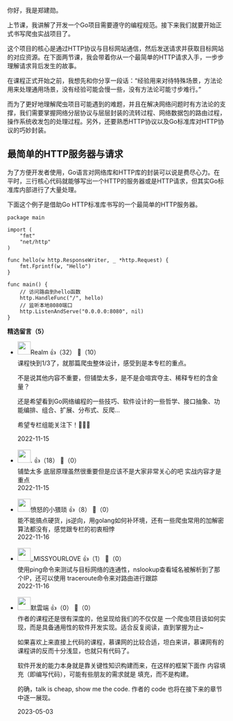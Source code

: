 你好，我是郑建勋。

上节课，我讲解了开发一个Go项目需要遵守的编程规范。接下来我们就要开始正式书写爬虫实战项目了。

这个项目的核心是通过HTTP协议与目标网站通信，然后发送请求并获取目标网站的对应资源。在下面两节课，我会带着你从一个最简单的HTTP请求入手，一步步理解请求背后发生的故事。

在课程正式开始之前，我想先和你分享一段话：“经验用来对待特殊场景，方法论用来处理通用场景，没有经验可能会慢一些，没有方法论可能寸步难行。”

而为了更好地理解爬虫项目可能遇到的难题，并且在解决网络问题时有方法论的支撑，我们需要掌握网络分层协议与层层封装的流转过程、网络数据包的路由过程，操作系统收发包的处理过程。另外，还要熟悉HTTP协议以及Go标准库对HTTP协议的巧妙封装。

## 最简单的HTTP服务器与请求

为了方便开发者使用，Go语言对网络库和HTTP库的封装可以说是费尽心力。在平时，三行核心代码就能够写出一个HTTP的服务器或是HTTP请求，但其实Go标准库内部进行了大量处理。

下面这个例子是借助Go HTTP标准库书写的一个最简单的HTTP服务器。

```plain
package main

import (
	"fmt"
	"net/http"
)

func hello(w http.ResponseWriter, _ *http.Request) {
	fmt.Fprintf(w, "Hello")
}

func main() {
    // 访问路由到hello函数
	http.HandleFunc("/", hello)
    // 监听本地8080端口
	http.ListenAndServe("0.0.0.0:8080", nil)
}
```
<div><strong>精选留言（5）</strong></div><ul>
<li><img src="https://static001.geekbang.org/account/avatar/00/10/7f/d3/b5896293.jpg" width="30px"><span>Realm</span> 👍（32） 💬（10）<div>课程快到1&#47;3了，就那篇爬虫整体设计，感受到是本专栏的重点。

不是说其他内容不重要，但铺垫太多，是不是会喧宾夺主、稀释专栏的含金量？

还是希望看到Go网络编程的一些技巧、软件设计的一些哲学、接口抽象、功能编排、组合、扩展、分布式、反爬...

希望专栏组能关注下！🤩🤩🤩</div>2022-11-15</li><br/><li><img src="https://static001.geekbang.org/account/avatar/00/1d/d2/e2/4d84ac9f.jpg" width="30px"><span>.</span> 👍（18） 💬（0）<div>铺垫太多 底层原理虽然很重要但是应该不是大家非常关心的吧  实战内容才是重点</div>2022-11-15</li><br/><li><img src="http://thirdwx.qlogo.cn/mmopen/vi_32/Q0j4TwGTfTJv3HPde36ll9u5EpEIJyR9jMXE0K7pcuxOlf4HUcbs0po9nkicR0mbXlF1Vdoytj1vxSRCZJGOH7Q/132" width="30px"><span>愤怒的小猥琐</span> 👍（8） 💬（0）<div>能不能搞点硬货，js逆向，用golang如何补环境，还有一些爬虫常用的加解密算法都没有，感觉跟专栏的初衷相悖</div>2022-11-16</li><br/><li><img src="https://static001.geekbang.org/account/avatar/00/17/22/ae/8a2945c8.jpg" width="30px"><span>_MISSYOURLOVE</span> 👍（1） 💬（0）<div>使用ping命令来测试与目标网络的连通性，nslookup查看域名被解析到了那个IP，还可以使用 traceroute命令来对路由进行跟踪</div>2022-11-16</li><br/><li><img src="https://static001.geekbang.org/account/avatar/00/11/20/41/132295f2.jpg" width="30px"><span>默雲端</span> 👍（0） 💬（0）<div>作者的课程还是很有深度的，他呈现给我们的不仅仅是 一个爬虫项目该如何实现，而是具备通用性的软件开发实现。适合反复阅读，直到掌握为止~

如果喜欢上来直接上代码的课程，慕课网的比较合适，坦白来讲，慕课网有的课程讲的反而十分浅显，也就只有代码了。

软件开发的能力本身就是靠关键性知识构建而来，在这样的框架下面作 内容填充（即编写代码），可能有些朋友的需求就是 填充，而不是构建。

的确，talk is cheap, show me the code. 作者的 code 也将在接下来的章节中逐一展现。</div>2023-05-03</li><br/>
</ul>